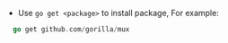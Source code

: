 * Use ```go get <package>``` to install package, For example:
```go
  go get github.com/gorilla/mux
```

